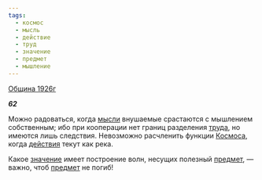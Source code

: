 ```yaml
---
tags:
  - космос
  - мысль
  - действие
  - труд
  - значение
  - предмет
  - мышление
---
```

[Община 1926г](https://127.0.0.1:4002/agni/1926)

___62___

Можно радоваться, когда [мысли](../../../tags/#мысль) внушаемые срастаются с мышлением собственным; ибо при кооперации нет границ разделения [труда](../../../tags/#труд), но имеются лишь следствия. Невозможно расчленить функции [Космоса](../../../tags/#космос), когда [действия](../../../tags/#действие) текут как река.   

Какое [значение](../../../tags/#значение) имеет построение волн, несущих полезный [предмет](../../../tags/#предмет), — важно, чтоб [предмет](../../../tags/#предмет) не погиб!   

